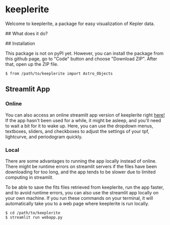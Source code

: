 # keeplerite

Welcome to keeplerite, a package for easy visualization of Kepler data. 

## What does it do? 



## Installation 

This package is not on pyPI yet. However, you can install the package from this github page, go to "Code" button and choose "Download ZIP". After that, open up the ZIP file.

    $ from /path/to/keeplerite import Astro_Objects 


## Streamlit App 

### Online 

You can also access an online streamlit app version of keeplerite right [here!](https://keeplerite.streamlit.app/) If the app hasn't been used for a while, it might be asleep, and you'll need to wait a bit for it to wake up. Here, you can use the dropdown menus, textboxes, sliders, and checkboxes to adjust the settings of your tpf, lightcurve, and periodogram quickly.  

### Local 

There are some advantages to running the app locally instead of online. There might be runtime errors on streamlit servers if the files have been downloading for too long, and the app tends to be slower due to limited computing in streamlit. 

To be able to save the fits files retrieved from keeplerite, run the app faster, and to avoid runtime errors, you can also use the streamlit app locally on your own machine. If you run these commands on your terminal, it will automatically take you to a web page where keeplerite is run locally. 

    $ cd /path/to/keeplerite
    $ streamlit run webapp.py 




